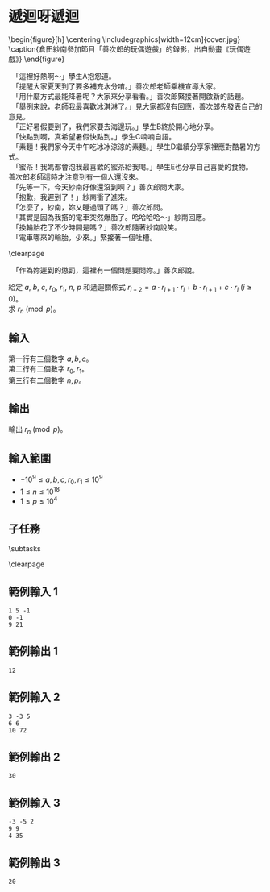 # 遞迴呀遞迴

\begin{figure}[h]
\centering
\includegraphics[width=12cm]{cover.jpg}
\caption{倉田紗南參加節目「善次郎的玩偶遊戲」的錄影，出自動畫《玩偶遊戲》}
\end{figure}

　「這裡好熱啊～」學生A抱怨道。  
　「提醒大家夏天到了要多補充水分唷。」善次郎老師乘機宣導大家。  
　「用什麼方式最能降暑呢？大家來分享看看。」善次郎緊接著開啟新的話題。  
　「舉例來說，老師我最喜歡冰淇淋了。」見大家都沒有回應，善次郎先發表自己的意見。  
　「正好暑假要到了，我們家要去海邊玩。」學生B終於開心地分享。  
　「快點到啊，真希望暑假快點到。」學生C喃喃自語。  
　「素麵！我們家今天中午吃冰冰涼涼的素麵。」學生D繼續分享家裡應對酷暑的方式。  
　「蜜茶！我媽都會泡我最喜歡的蜜茶給我喝。」學生E也分享自己喜愛的食物。  
善次郎老師這時才注意到有一個人還沒來。  
　「先等一下，今天紗南好像還沒到啊？」善次郎問大家。  
　「抱歉，我遲到了！」紗南衝了進來。  
　「怎麼了，紗南，妳又睡過頭了嗎？」善次郎問。  
　「其實是因為我搭的電車突然爆胎了。哈哈哈哈～」紗南回應。  
　「換輪胎花了不少時間是嗎？」善次郎隨著紗南說笑。  
　「電車哪來的輪胎，少來。」緊接著一個吐槽。  

\clearpage

　「作為妳遲到的懲罰，這裡有一個問題要問妳。」善次郎說。  

給定 $a$, $b$, $c$, $r_0$, $r_1$, $n$, $p$ 和遞迴關係式 $r_{i + 2} = a \cdot r_{i + 1} \cdot r_i + b \cdot r_{i + 1} + c \cdot r_i \ (i \ge 0)$。  
求 $r_n \pmod p$。  

## 輸入
第一行有三個數字 $a, b, c$。  
第二行有二個數字 $r_0, r_1$。  
第三行有二個數字 $n, p$。  

## 輸出
輸出 $r_n \pmod p$。  

## 輸入範圍
- $-10^9 \leq a, b, c, r_0, r_1 \leq 10^9$
- $1 \le n \le 10^{18}$
- $1 \le p \le 10^4$

## 子任務
\subtasks

\clearpage

## 範例輸入 1
```
1 5 -1
0 -1
9 21
```

## 範例輸出 1
```
12
```

## 範例輸入 2
```
3 -3 5
6 6
10 72
```

## 範例輸出 2
```
30
```

## 範例輸入 3
```
-3 -5 2
9 9
4 35
```

## 範例輸出 3
```
20
```
